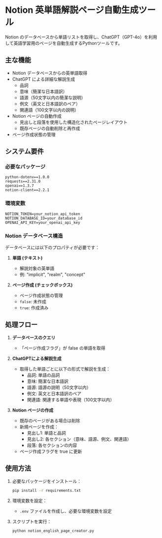 # Notion 英単語解説ページ自動生成ツール

Notion のデータベースから単語リストを取得し、ChatGPT（GPT-4o）を利用して英語学習用のページを自動生成するPythonツールです。

## 主な機能

- Notion データベースからの英単語取得
- ChatGPT による詳細な解説生成
  - 品詞
  - 意味（簡潔な日本語訳）
  - 語源（50文字以内の簡潔な説明）
  - 例文（英文と日本語訳のペア）
  - 関連語（100文字以内の説明）
- Notion ページの自動作成
  - 見出しと段落を使用した構造化されたページレイアウト
  - 既存ページの自動削除と再作成
- ページ作成状態の管理

## システム要件

### 必要なパッケージ
```
python-dotenv==1.0.0
requests==2.31.0
openai==1.3.7
notion-client==2.2.1
```

### 環境変数
```
NOTION_TOKEN=your_notion_api_token
NOTION_DATABASE_ID=your_database_id
OPENAI_API_KEY=your_openai_api_key
```

### Notion データベース構造

データベースには以下のプロパティが必要です：

1. **単語 (テキスト)**
   - 解説対象の英単語
   - 例: "implicit", "realm", "concept"

2. **ページ作成 (チェックボックス)**
   - ページ作成状態の管理
   - `false`: 未作成
   - `true`: 作成済み

## 処理フロー

1. **データベースのクエリ**
   - 「ページ作成フラグ」が false の単語を取得

2. **ChatGPTによる解説生成**
   - 取得した単語ごとに以下の形式で解説を生成：
     - 品詞: 単語の品詞
     - 意味: 簡潔な日本語訳
     - 語源: 語源の説明（50文字以内）
     - 例文: 英文と日本語訳のペア
     - 関連語: 関連する単語や表現（100文字以内）

3. **Notion ページの作成**
   - 既存のページがある場合は削除
   - 新規ページを作成：
     - 見出し1: 単語と品詞
     - 見出し2: 各セクション（意味、語源、例文、関連語）
     - 段落: 各セクションの内容
   - ページ作成フラグを true に更新

## 使用方法

1. 必要なパッケージをインストール：
   ```bash
   pip install -r requirements.txt
   ```

2. 環境変数を設定：
   - `.env` ファイルを作成し、必要な環境変数を設定

3. スクリプトを実行：
   ```bash
   python notion_english_page_creator.py
   ```
